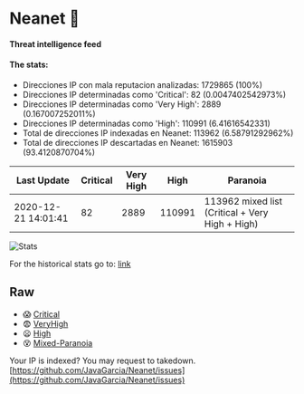 # Neanet :hocho:
#### Threat intelligence feed
#### The stats:

- Direcciones IP con mala reputacion analizadas: 1729865 (100%)
- Direcciones IP determinadas como 'Critical':  82 (0.0047402542973%)
- Direcciones IP determinadas como 'Very High':  2889 (0.167007252011%)
- Direcciones IP determinadas como 'High':  110991 (6.41616542331)
- Total de direcciones IP indexadas en Neanet:  113962 (6.58791292962%)
- Total de direcciones IP descartadas en Neanet:  1615903 (93.4120870704%)

| Last Update | Critical | Very High | High | Paranoia |
| --- | --- | --- | --- | --- |
| 2020-12-21 14:01:41 | 82 | 2889 | 110991 | 113962 mixed list (Critical + Very High + High)|

![Stats](https://docs.google.com/spreadsheets/d/e/2PACX-1vSnaNMIXVabIpDJjufMlzH7poXnshF3mgd8Is1g9ytUEzVsP5my4Trn8f-xkoLLQ38xpL3HtmUexLo6/pubchart?oid=501124687&format=image)

For the historical stats go to: [link](/stats.csv)
## Raw
- :scream: [Critical](https://raw.githubusercontent.com/JavaGarcia/Neanet/master/blacklists/neanet_critical.txt)
- :fearful: [VeryHigh](https://raw.githubusercontent.com/JavaGarcia/Neanet/master/blacklists/neanet_veryHigh.txtt)
- :frowning: [High](https://raw.githubusercontent.com/JavaGarcia/Neanet/master/blacklists/neanet_high.txt)
- :dizzy_face: [Mixed-Paranoia](https://raw.githubusercontent.com/JavaGarcia/Neanet/master/blacklists/neanet_all.txt)


Your IP is indexed? You may request to takedown. [https://github.com/JavaGarcia/Neanet/issues](https://github.com/JavaGarcia/Neanet/issues)























































































































































































































































































































































































































































































































































































































































































































































































































































































































































































































































































































































































































































































































































































































































































































































































































































































































































































































































































































































































































































































































































































































































































































































































































































































































































































































































































































































































































































































































































































































































